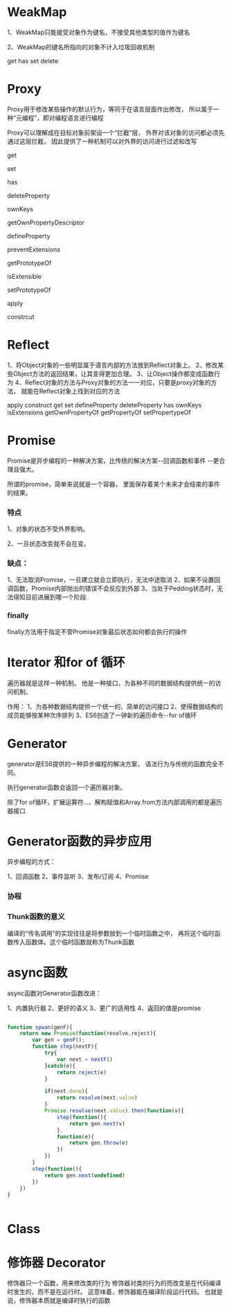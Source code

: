 # WeakMap


1、WeakMap只能接受对象作为键名，不接受其他类型的值作为键名


2、WeakMap的键名所指向的对象不计入垃圾回收机制

get
has
set
delete


# Proxy

Proxy用于修改某些操作的默认行为，等同于在语言层面作出修改，
所以属于一种“元编程”，即对编程语言进行编程

Proxy可以理解成在目标对象前架设一个“拦截”层，
外界对该对象的访问都必须先通过这层拦截，
因此提供了一种机制可以对外界的访问进行过滤和改写


get

set

has

deleteProperty


ownKeys

getOwnPropertyDescriptor

defineProperty

preventExtensions

getPrototypeOf


isExtensible

setPrototypeOf

apply

constrcut




# Reflect


1、将Object对象的一些明显属于语言内部的方法放到Reflect对象上。
2、修改某些Object方法的返回结果，让其变得更加合理。
3、让Object操作都变成函数行为
4、Reflect对象的方法与Proxy对象的方法一一对应，只要是proxy对象的方法，
就能在Reflect对象上找到对应的方法

apply
construct
get
set
defineProperty
deleteProperty
has
ownKeys
isExtensions
getOwnPropertyOf
getPropertyOf
setPropertypeOf








# Promise

Promise是异步编程的一种解决方案，比传统的解决方案--回调函数和事件
--更合理且强大。

所谓的promise，简单来说就是一个容器，
里面保存着某个未来才会结束的事件的结果。


### 特点

1、对象的状态不受外界影响。

2、一旦状态改变就不会在变。


### 缺点：
1、无法取消Promise，一旦建立就会立即执行，无法中途取消
2、如果不设置回调函数，Promise内部抛出的错误不会反应到外部
3、当处于Pedding状态时，无法得知目前进展到哪一个阶段




### finally

finally方法用于指定不管Promise对象最后状态如何都会执行的操作




# Iterator 和for of 循环


遍历器就是这样一种机制。
他是一种接口，为各种不同的数据结构提供统一的访问机制。

作用：
1、为各种数据结构提供一个统一的、简单的访问接口
2、使得数据结构的成员能够按某种次序排列
3、ES6创造了一钟新的遍历命令--for of循环





# Generator

generator是ES6提供的一种异步编程的解决方案，
语法行为与传统的函数完全不同。

执行generator函数会返回一个遍历器对象。



除了for of循环，扩展运算符...、解构赋值和Array.from方法内部调用的都是遍历器接口



# Generator函数的异步应用

异步编程的方式：

1、回调函数
2、事件监听
3、发布/订阅
4、Promise




### 协程




### Thunk函数的意义


编译的“传名调用”的实现往往是将参数放到一个临时函数之中，
再将这个临时函数传入函数体。这个临时函数就称为Thunk函数





# async函数


async函数对Generator函数改进：

1、内置执行器
2、更好的语义
3、更广的适用性
4、返回的值是promise

```js

function spwan(genF){
    return new Promise(function(resolve,reject){
        var gen = genF();
        function step(nextF){
            try{
                var next = nextF()
            }catch(e){
                return reject(e)
            }

            if(next.done){
                return resolve(next.value)
            }
            Promise.resolve(next.value).then(function(v){
                step(function(){
                    return gen.next(v)
                },
                function(e){
                    return gen.throw(e)
                })
            })
        }
        step(function(){
            return gen.next(undefined)
        })
    })
}



```




# Class









# 修饰器 Decorator
 
修饰器只一个函数，用来修改类的行为
修饰器对类的行为的而改变是在代码编译时发生的，而不是在运行时。
这意味着，修饰器能在编译阶段运行代码。
也就是说，修饰器本质就是编译时执行的函数


